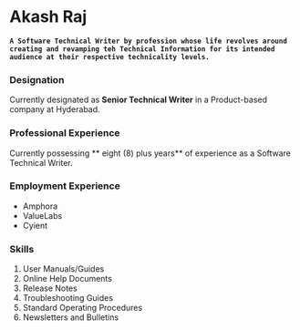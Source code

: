 # Akash Raj

**```A Software Technical Writer by profession whose life revolves around creating and revamping teh Technical Information for its intended audience at their respective technicality levels.```**

### Designation

Currently designated as **Senior Technical Writer** in a Product-based company at Hyderabad.

### Professional Experience

Currently possessing ** eight (8) plus years** of experience as a Software Technical Writer.

### Employment Experience

*  Amphora
*  ValueLabs
*  Cyient

### Skills

1. User Manuals/Guides
1. Online Help Documents
1. Release Notes
1. Troubleshooting Guides
1. Standard Operating Procedures
1. Newsletters and Bulletins

